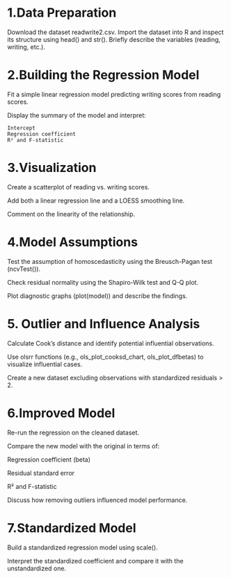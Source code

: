 # 1.Data Preparation

  Download the dataset readwrite2.csv.
  Import the dataset into R and inspect its structure using head() and str().
  Briefly describe the variables (reading, writing, etc.).

# 2.Building the Regression Model

  Fit a simple linear regression model predicting writing scores from reading scores.
  
  Display the summary of the model and interpret:
  
    Intercept
    Regression coefficient
    R² and F-statistic

# 3.Visualization

  Create a scatterplot of reading vs. writing scores.

  Add both a linear regression line and a LOESS smoothing line.

  Comment on the linearity of the relationship.

# 4.Model Assumptions

  Test the assumption of homoscedasticity using the Breusch-Pagan test (ncvTest()).

  Check residual normality using the Shapiro-Wilk test and Q-Q plot.

  Plot diagnostic graphs (plot(model)) and describe the findings.

# 5. Outlier and Influence Analysis

  Calculate Cook’s distance and identify potential influential observations.

  Use olsrr functions (e.g., ols_plot_cooksd_chart, ols_plot_dfbetas) to visualize influential cases.

  Create a new dataset excluding observations with standardized residuals > 2.

# 6.Improved Model

  Re-run the regression on the cleaned dataset.

  Compare the new model with the original in terms of:

  Regression coefficient (beta)

  Residual standard error

  R² and F-statistic

  Discuss how removing outliers influenced model performance.

# 7.Standardized Model

  Build a standardized regression model using scale().

  Interpret the standardized coefficient and compare it with the unstandardized one.

